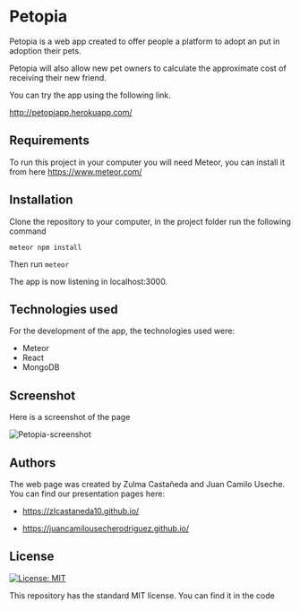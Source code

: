 # Petopia

Petopia is a web app created to offer people a platform to adopt an put in adoption their pets.

Petopia will also allow new pet owners to calculate the approximate cost of receiving their new friend.

You can try the app using the following link.

http://petopiapp.herokuapp.com/

## Requirements
To run this project in your computer you will need Meteor, you can install it from here https://www.meteor.com/

## Installation 
Clone the repository to your computer, in the project folder run the following command

`
meteor npm install
`

Then run
`
meteor
`

The app is now listening in localhost:3000.

## Technologies used
For the development of the app, the technologies used were:
- Meteor
- React
- MongoDB
## Screenshot 
Here is a screenshot of the page

<img src="https://scontent.fbog5-1.fna.fbcdn.net/v/t1.0-9/47396557_2867025569989529_4839177667158736896_n.jpg?_nc_cat=109&_nc_ht=scontent.fbog5-1.fna&oh=3977825b75c24ffe1fe2beba917c8bb8&oe=5C6840E1" alt="Petopia-screenshot">

## Authors
The web page was created by Zulma Castañeda and Juan Camilo Useche.
You can find our presentation pages here:

 - https://zlcastaneda10.github.io/

- https://juancamilousecherodriguez.github.io/

## License
[![License: MIT](https://img.shields.io/badge/License-MIT-yellow.svg)](https://opensource.org/licenses/MIT)

This repository has the standard MIT license. You can find it in the code
